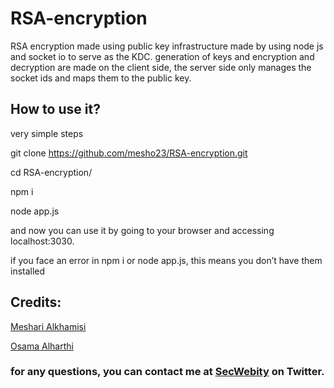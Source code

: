 # RSA-encryption


RSA encryption made using public key infrastructure made by using node js and socket io to serve as the KDC.
 generation of keys and encryption and decryption are made on the client side, the server side only manages the socket ids and maps them to the public key.  

## How to use it?

very simple steps

git clone https://github.com/mesho23/RSA-encryption.git

cd RSA-encryption/

npm i

node app.js 

and now you can use it by going to your browser and accessing localhost:3030.

if you face an error in npm i or node app.js, this means you don’t have them installed 

## Credits:
[Meshari Alkhamisi](https://www.linkedin.com/in/meshari-alkhamisi-06788a21b/)                                    


[Osama Alharthi](https://www.linkedin.com/in/osama-alharthi-2699b127a)

### for any questions, you can contact me at [SecWebity](https://twitter.com/SecWebity) on Twitter.



